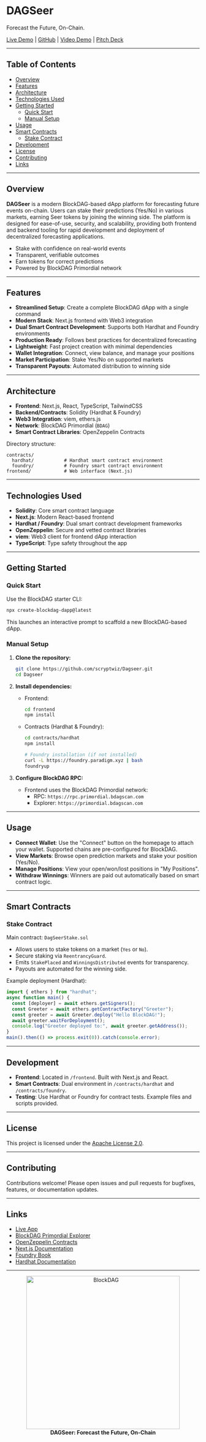 # DAGSeer

Forecast the Future, On-Chain.

[Live Demo](https://dagseer.vercel.app) | [GitHub](https://github.com/scryptwiz/Dagseer) | [Video Demo](https://drive.google.com/file/d/1VUX-CKqQcX3OL1inQb9CML01vbC0uzSZ/view?usp=sharing) | [Pitch Deck](https://drive.google.com/file/d/1u8Gi64ZspwGJfIjqK5IFqnhpxwlcJszl/view?usp=sharing) 

---

## Table of Contents

- [Overview](#overview)
- [Features](#features)
- [Architecture](#architecture)
- [Technologies Used](#technologies-used)
- [Getting Started](#getting-started)
  - [Quick Start](#quick-start)
  - [Manual Setup](#manual-setup)
- [Usage](#usage)
- [Smart Contracts](#smart-contracts)
  - [Stake Contract](#stake-contract)
- [Development](#development)
- [License](#license)
- [Contributing](#contributing)
- [Links](#links)

---

## Overview

**DAGSeer** is a modern BlockDAG-based dApp platform for forecasting future events on-chain. Users can stake their predictions (Yes/No) in various markets, earning Seer tokens by joining the winning side. The platform is designed for ease-of-use, security, and scalability, providing both frontend and backend tooling for rapid development and deployment of decentralized forecasting applications.

- Stake with confidence on real-world events
- Transparent, verifiable outcomes
- Earn tokens for correct predictions
- Powered by BlockDAG Primordial network

---

## Features

- **Streamlined Setup**: Create a complete BlockDAG dApp with a single command
- **Modern Stack**: Next.js frontend with Web3 integration
- **Dual Smart Contract Development**: Supports both Hardhat and Foundry environments
- **Production Ready**: Follows best practices for decentralized forecasting
- **Lightweight**: Fast project creation with minimal dependencies
- **Wallet Integration**: Connect, view balance, and manage your positions
- **Market Participation**: Stake Yes/No on supported markets
- **Transparent Payouts**: Automated distribution to winning side

---

## Architecture

- **Frontend**: Next.js, React, TypeScript, TailwindCSS
- **Backend/Contracts**: Solidity (Hardhat & Foundry)
- **Web3 Integration**: viem, ethers.js
- **Network**: BlockDAG Primordial (`BDAG`)
- **Smart Contract Libraries**: OpenZeppelin Contracts

Directory structure:
```
contracts/
  hardhat/           # Hardhat smart contract environment
  foundry/           # Foundry smart contract environment
frontend/            # Web interface (Next.js)
```

---

## Technologies Used

- **Solidity**: Core smart contract language
- **Next.js**: Modern React-based frontend
- **Hardhat / Foundry**: Dual smart contract development frameworks
- **OpenZeppelin**: Secure and vetted contract libraries
- **viem**: Web3 client for frontend dApp interaction
- **TypeScript**: Type safety throughout the app

---

## Getting Started

### Quick Start

Use the BlockDAG starter CLI:

```bash
npx create-blockdag-dapp@latest
```

This launches an interactive prompt to scaffold a new BlockDAG-based dApp.

### Manual Setup

1. **Clone the repository:**
   ```bash
   git clone https://github.com/scryptwiz/Dagseer.git
   cd Dagseer
   ```

2. **Install dependencies:**
   - Frontend:
     ```bash
     cd frontend
     npm install
     ```
   - Contracts (Hardhat & Foundry):
     ```bash
     cd contracts/hardhat
     npm install

     # Foundry installation (if not installed)
     curl -L https://foundry.paradigm.xyz | bash
     foundryup
     ```

3. **Configure BlockDAG RPC:**
   - Frontend uses the BlockDAG Primordial network:
     - RPC: `https://rpc.primordial.bdagscan.com`
     - Explorer: `https://primordial.bdagscan.com`

---

## Usage

- **Connect Wallet**: Use the "Connect" button on the homepage to attach your wallet. Supported chains are pre-configured for BlockDAG.
- **View Markets**: Browse open prediction markets and stake your position (Yes/No).
- **Manage Positions**: View your open/won/lost positions in "My Positions".
- **Withdraw Winnings**: Winners are paid out automatically based on smart contract logic.

---

## Smart Contracts

### Stake Contract

Main contract: `DagSeerStake.sol`

- Allows users to stake tokens on a market (`Yes` or `No`).
- Secure staking via `ReentrancyGuard`.
- Emits `StakePlaced` and `WinningsDistributed` events for transparency.
- Payouts are automated for the winning side.

Example deployment (Hardhat):

```typescript
import { ethers } from "hardhat";
async function main() {
  const [deployer] = await ethers.getSigners();
  const Greeter = await ethers.getContractFactory("Greeter");
  const greeter = await Greeter.deploy("Hello BlockDAG!");
  await greeter.waitForDeployment();
  console.log("Greeter deployed to:", await greeter.getAddress());
}
main().then(() => process.exit(0)).catch(console.error);
```

---

## Development

- **Frontend**: Located in `/frontend`. Built with Next.js and React.
- **Smart Contracts**: Dual environment in `/contracts/hardhat` and `/contracts/foundry`.
- **Testing**: Use Hardhat or Foundry for contract tests. Example files and scripts provided.

---

## License

This project is licensed under the [Apache License 2.0](https://github.com/scryptwiz/Dagseer/blob/main/LICENSE).

---

## Contributing

Contributions welcome! Please open issues and pull requests for bugfixes, features, or documentation updates.

---

## Links

- [Live App](https://dagseer.vercel.app)
- [BlockDAG Primordial Explorer](https://primordial.bdagscan.com)
- [OpenZeppelin Contracts](https://docs.openzeppelin.com/contracts)
- [Next.js Documentation](https://nextjs.org/docs)
- [Foundry Book](https://book.getfoundry.sh/)
- [Hardhat Documentation](https://hardhat.org/getting-started/)

---

<div align="center">
  <img width="400px" src="https://blockdag.network/images/presskit/Logo.svg" alt="BlockDAG" />
  <br />
  <strong>DAGSeer: Forecast the Future, On-Chain</strong>
</div>
